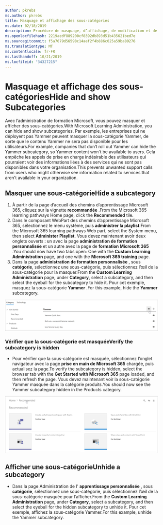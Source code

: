 ```yaml
---
author: pkrebs
ms.author: pkrebs
title: Masquage et affichage des sous-catégories
ms.date: 02/18/2019
description: Procédure de masquage, d’affichage, de modification et de suppression de sous-catégories
ms.openlocfilehash: 2219aedf889200cf8392db893d51b435621bed7e
ms.sourcegitcommit: f5a7079d56598c14aef2f4b886c025a59ba89276
ms.translationtype: MT
ms.contentlocale: fr-FR
ms.lasthandoff: 10/21/2019
ms.locfileid: "34327215"
---
```

# <a name="hide-and-show-subcategories"></a><span data-ttu-id="69921-103">Masquage et affichage des sous-catégories</span><span class="sxs-lookup"><span data-stu-id="69921-103">Hide and show Subcategories</span></span>

<span data-ttu-id="69921-104">Avec l’administration de formation Microsoft, vous pouvez masquer et afficher des sous-catégories.</span><span class="sxs-lookup"><span data-stu-id="69921-104">With Microsoft Learning Administration, you can hide and show subcategories.</span></span> <span data-ttu-id="69921-105">Par exemple, les entreprises qui ne déployent pas Yammer peuvent masquer la sous-catégorie Yammer, de sorte que le contenu Yammer ne sera pas disponible pour les utilisateurs.</span><span class="sxs-lookup"><span data-stu-id="69921-105">For example, companies that don’t roll out Yammer can hide the Yammer subcategory, so Yammer content won't be available to users.</span></span> <span data-ttu-id="69921-106">Cela empêche les appels de prise en charge indésirable des utilisateurs qui pourraient voir des informations liées à des services qui ne sont pas disponibles dans votre organisation.</span><span class="sxs-lookup"><span data-stu-id="69921-106">This prevents unwanted support calls from users who might otherwise see information related to services that aren't available in your organization.</span></span>

## <a name="hide-a-subcategory"></a><span data-ttu-id="69921-107">Masquer une sous-catégorie</span><span class="sxs-lookup"><span data-stu-id="69921-107">Hide a subcategory</span></span> 

1. <span data-ttu-id="69921-108">À partir de la page d’accueil des chemins d’apprentissage Microsoft 365, cliquez sur la vignette **recommandée** .</span><span class="sxs-lookup"><span data-stu-id="69921-108">From the Microsoft 365 learning pathways Home page, click the **Recommended** tile.</span></span>
2. <span data-ttu-id="69921-109">Dans le composant WebPart des chemins d’apprentissage Microsoft 365, sélectionnez le menu système, puis **administrer la playlist**.</span><span class="sxs-lookup"><span data-stu-id="69921-109">From the Microsoft 365 learning pathways Web part, select the System menu, then select **Administer Playlist**.</span></span> <span data-ttu-id="69921-110">Vous devez maintenant avoir deux onglets ouverts : un avec la page **administration de formation personnalisée** et un autre avec la page de **formation Microsoft 365** .</span><span class="sxs-lookup"><span data-stu-id="69921-110">You should now have two tabs open: One with the **Custom Learning Administration** page, and one with the **Microsoft 365 training** page.</span></span> 
3. <span data-ttu-id="69921-111">Dans la page **administration de formation personnalisée** , sous **catégorie**, sélectionnez une sous-catégorie, puis sélectionnez l’œil de la sous-catégorie pour la masquer.</span><span class="sxs-lookup"><span data-stu-id="69921-111">From the **Custom Learning Administration** page, under **Category**, select a subcategory, and then select the eyeball for the subcategory to hide it.</span></span> <span data-ttu-id="69921-112">Pour cet exemple, masquez la sous-catégorie **Yammer** .</span><span class="sxs-lookup"><span data-stu-id="69921-112">For this example, hide the **Yammer** subcategory.</span></span>  

![CG-hidesubcat. png](media/cg-hidesubcat.png)

### <a name="verify-the-subcategory-is-hidden"></a><span data-ttu-id="69921-114">Vérifier que la sous-catégorie est masquée</span><span class="sxs-lookup"><span data-stu-id="69921-114">Verify the subcategory is hidden</span></span>
- <span data-ttu-id="69921-115">Pour vérifier que la sous-catégorie est masquée, sélectionnez l’onglet navigateur avec la page **prise en main de Microsoft 365** chargée, puis actualisez la page.</span><span class="sxs-lookup"><span data-stu-id="69921-115">To verify the subcategory is hidden, select the browser tab with the **Get Started with Microsoft 365** page loaded, and then refresh the page.</span></span> <span data-ttu-id="69921-116">Vous devez maintenant voir la sous-catégorie Yammer masquée dans la catégorie produits.</span><span class="sxs-lookup"><span data-stu-id="69921-116">You should now see the Yammer subcategory hidden in the Products category.</span></span> 

![CG-hidesubcatrefresh. png](media/cg-hidesubcatrefresh.png)

## <a name="unhide-a-subcategory"></a><span data-ttu-id="69921-118">Afficher une sous-catégorie</span><span class="sxs-lookup"><span data-stu-id="69921-118">Unhide a subcategory</span></span> 

- <span data-ttu-id="69921-119">Dans la page Administration de l' **apprentissage personnalisée** , sous **catégorie**, sélectionnez une sous-catégorie, puis sélectionnez l’œil de la sous-catégorie masquée pour l’afficher.</span><span class="sxs-lookup"><span data-stu-id="69921-119">From the **Custom Learning Administration** page, under **Category**, select a subcategory, and then select the eyeball for the hidden subcategory to unhide it.</span></span> <span data-ttu-id="69921-120">Pour cet exemple, affichez la sous-catégorie Yammer.</span><span class="sxs-lookup"><span data-stu-id="69921-120">For this example, unhide the Yammer subcategory.</span></span>